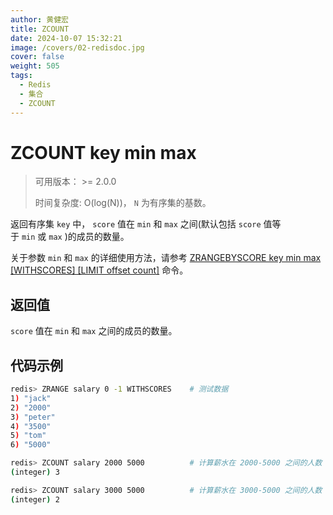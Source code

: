 ```yaml
---
author: 黄健宏
title: ZCOUNT  
date: 2024-10-07 15:32:21
image: /covers/02-redisdoc.jpg
cover: false
weight: 505
tags:
  - Redis
  - 集合
  - ZCOUNT   
---
```


# ZCOUNT key min max

> 可用版本： >= 2.0.0
> 
> 时间复杂度: O(log(N))， `N` 为有序集的基数。

返回有序集 `key` 中， `score` 值在 `min` 和 `max` 之间(默认包括 `score` 值等于 `min` 或 `max` )的成员的数量。

关于参数 `min` 和 `max` 的详细使用方法，请参考 [ZRANGEBYSCORE key min max [WITHSCORES] [LIMIT offset count]](zrangebyscore.html#zrangebyscore) 命令。

## 返回值

`score` 值在 `min` 和 `max` 之间的成员的数量。

## 代码示例

```bash
redis> ZRANGE salary 0 -1 WITHSCORES    # 测试数据
1) "jack"
2) "2000"
3) "peter"
4) "3500"
5) "tom"
6) "5000"

redis> ZCOUNT salary 2000 5000          # 计算薪水在 2000-5000 之间的人数
(integer) 3

redis> ZCOUNT salary 3000 5000          # 计算薪水在 3000-5000 之间的人数
(integer) 2
```